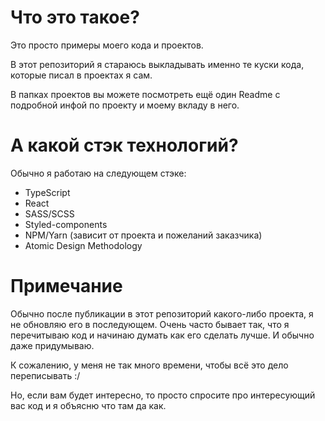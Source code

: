 # Что это такое?
Это просто примеры моего кода и проектов.

В этот репозиторий я стараюсь выкладывать именно те куски кода, которые писал в проектах я сам.

В папках проектов вы можете посмотреть ещё один Readme с подробной инфой по проекту и моему вкладу в него.

# А какой стэк технологий?
Обычно я работаю на следующем стэке:

- TypeScript
- React
- SASS/SCSS
- Styled-components
- NPM/Yarn (зависит от проекта и пожеланий заказчика)
- Atomic Design Methodology

# Примечание
Обычно после публикации в этот репозиторий какого-либо проекта, я не обновляю его в последующем.
Очень часто бывает так, что я перечитываю код и начинаю думать как его сделать лучше. И обычно даже придумываю.

К сожалению, у меня не так много времени, чтобы всё это дело переписывать :/

Но, если вам будет интересно, то просто спросите про интересующий вас код и я объясню что там да как.
